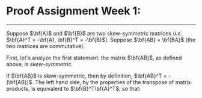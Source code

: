 # Proof Assignment Week 1:

***


Suppose $\bf{A}$ and $\bf{B}$ are two skew-symmetric matrices (*i.e.* $\bf{A}^T = -\bf{A}, \bf{B}^T = -\bf{B}$). Suppose $\bf{AB} = \bf{BA}$ (the two matrices are commutative). 

First, let's analyze the first statement: the matrix $\bf{AB}$, as defined above, is *skew-symmetric*.

If $\bf{AB}$ is skew-symmetric, then by definition, $\bf{AB}^T = -(\bf{AB})$. The left hand side, by the properties of the transpose of matrix products, is equivalent to $\bf{B}^T\bf{A}^T$, so that:


